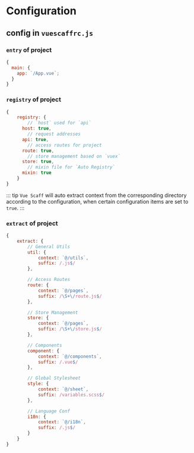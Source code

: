 # Configuration

## config in `vuescaffrc.js`

### `entry` of project

```js
{
  main: {
    app: `/App.vue`;
  }
}
```

### `registry` of project

```js
{
	registry: {
		// `host` used for `api`
	  host: true,
		// request addresses
	  api: true,
		// access routes for project
	  route: true,
		// store management based on `vuex`
	  store: true,
		// mixin file for `Auto Registry`
	  mixin: true
	}
}
```

::: tip
`Vue Scaff` will auto extract context from the corresponding directory according to the configuration, when certain configuration items are set to `true`.
:::

### `extract` of project

```js
{
	extract: {
		// General Utils
		util: {
			context: `@/utils`,
			suffix: /.js$/
		},

		// Access Routes
		route: {
			context: `@/pages`,
			suffix: /\S+\/route.js$/
		},

		// Store Management
		store: {
			context: `@/pages`,
			suffix: /\S+\/store.js$/
		},

		// Components
		component: {
			context: `@/components`,
			suffix: /.vue$/
		},

		// Global Stylesheet
		style: {
			context: `@/sheet`,
			suffix: /variables.scss$/
		},

		// Language Conf
		i18n: {
			context: `@/i18n`,
			suffix: /.js$/
		}
	}
}
```
